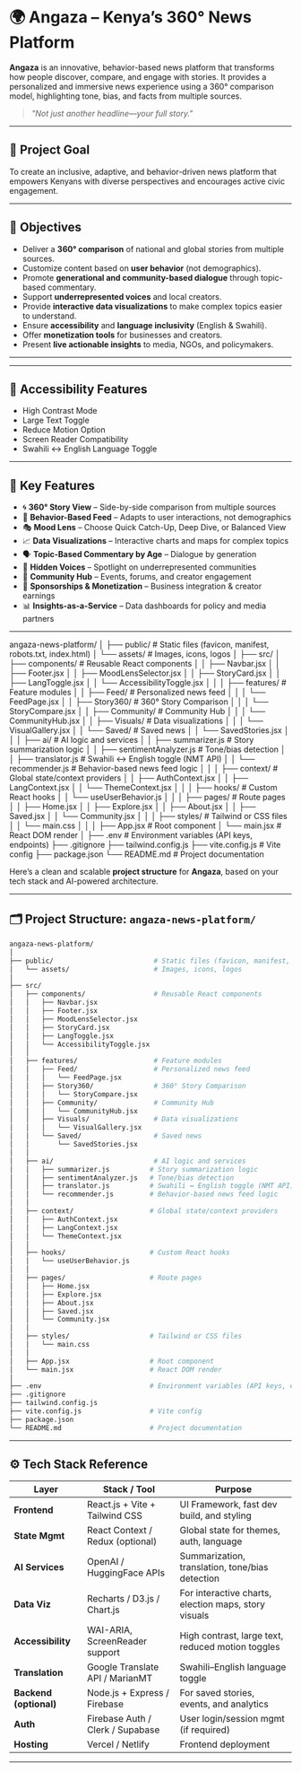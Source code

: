 # 🌍 Angaza – Kenya’s 360° News Platform

**Angaza** is an innovative, behavior-based news platform that transforms how people discover, compare, and engage with stories. It provides a personalized and immersive news experience using a 360° comparison model, highlighting tone, bias, and facts from multiple sources.  

> _"Not just another headline—your full story."_

---

## 🚀 Project Goal

To create an inclusive, adaptive, and behavior-driven news platform that empowers Kenyans with diverse perspectives and encourages active civic engagement.

---

## 🎯 Objectives

- Deliver a **360° comparison** of national and global stories from multiple sources.
- Customize content based on **user behavior** (not demographics).
- Promote **generational and community-based dialogue** through topic-based commentary.
- Support **underrepresented voices** and local creators.
- Provide **interactive data visualizations** to make complex topics easier to understand.
- Ensure **accessibility** and **language inclusivity** (English & Swahili).
- Offer **monetization tools** for businesses and creators.
- Present **live actionable insights** to media, NGOs, and policymakers.

---

---

## 🔐 Accessibility Features

- High Contrast Mode
- Large Text Toggle
- Reduce Motion Option
- Screen Reader Compatibility
- Swahili ↔ English Language Toggle

---

## 🧩 Key Features

- 🌀 **360° Story View** – Side-by-side comparison from multiple sources
- 🧠 **Behavior-Based Feed** – Adapts to user interactions, not demographics
- 🎭 **Mood Lens** – Choose Quick Catch-Up, Deep Dive, or Balanced View
- 📈 **Data Visualizations** – Interactive charts and maps for complex topics
- 🗣 **Topic-Based Commentary by Age** – Dialogue by generation
- 📍 **Hidden Voices** – Spotlight on underrepresented communities
- 💬 **Community Hub** – Events, forums, and creator engagement
- 💼 **Sponsorships & Monetization** – Business integration & creator earnings
- 📊 **Insights-as-a-Service** – Data dashboards for policy and media partners

---

angaza-news-platform/
│
├── public/                         # Static files (favicon, manifest, robots.txt, index.html)
│   └── assets/                     # Images, icons, logos
│
├── src/
│   ├── components/                 # Reusable React components
│   │   ├── Navbar.jsx
│   │   ├── Footer.jsx
│   │   ├── MoodLensSelector.jsx
│   │   ├── StoryCard.jsx
│   │   ├── LangToggle.jsx
│   │   └── AccessibilityToggle.jsx
│   │
│   ├── features/                   # Feature modules
│   │   ├── Feed/                   # Personalized news feed
│   │   │   └── FeedPage.jsx
│   │   ├── Story360/               # 360° Story Comparison
│   │   │   └── StoryCompare.jsx
│   │   ├── Community/              # Community Hub
│   │   │   └── CommunityHub.jsx
│   │   ├── Visuals/                # Data visualizations
│   │   │   └── VisualGallery.jsx
│   │   └── Saved/                  # Saved news
│   │       └── SavedStories.jsx
│   │
│   ├── ai/                         # AI logic and services
│   │   ├── summarizer.js          # Story summarization logic
│   │   ├── sentimentAnalyzer.js   # Tone/bias detection
│   │   ├── translator.js          # Swahili ↔ English toggle (NMT API)
│   │   └── recommender.js         # Behavior-based news feed logic
│   │
│   ├── context/                   # Global state/context providers
│   │   ├── AuthContext.jsx
│   │   ├── LangContext.jsx
│   │   └── ThemeContext.jsx
│   │
│   ├── hooks/                     # Custom React hooks
│   │   └── useUserBehavior.js
│   │
│   ├── pages/                     # Route pages
│   │   ├── Home.jsx
│   │   ├── Explore.jsx
│   │   ├── About.jsx
│   │   ├── Saved.jsx
│   │   └── Community.jsx
│   │
│   ├── styles/                    # Tailwind or CSS files
│   │   └── main.css
│   │
│   ├── App.jsx                    # Root component
│   └── main.jsx                   # React DOM render
│
├── .env                           # Environment variables (API keys, endpoints)
├── .gitignore
├── tailwind.config.js
├── vite.config.js                 # Vite config
├── package.json
└── README.md                      # Project documentation



Here’s a clean and scalable **project structure** for **Angaza**, based on your tech stack and AI-powered architecture.

---

## 🗂️ Project Structure: `angaza-news-platform/`

```bash
angaza-news-platform/
│
├── public/                         # Static files (favicon, manifest, robots.txt, index.html)
│   └── assets/                     # Images, icons, logos
│
├── src/
│   ├── components/                 # Reusable React components
│   │   ├── Navbar.jsx
│   │   ├── Footer.jsx
│   │   ├── MoodLensSelector.jsx
│   │   ├── StoryCard.jsx
│   │   ├── LangToggle.jsx
│   │   └── AccessibilityToggle.jsx
│   │
│   ├── features/                   # Feature modules
│   │   ├── Feed/                   # Personalized news feed
│   │   │   └── FeedPage.jsx
│   │   ├── Story360/               # 360° Story Comparison
│   │   │   └── StoryCompare.jsx
│   │   ├── Community/              # Community Hub
│   │   │   └── CommunityHub.jsx
│   │   ├── Visuals/                # Data visualizations
│   │   │   └── VisualGallery.jsx
│   │   └── Saved/                  # Saved news
│   │       └── SavedStories.jsx
│   │
│   ├── ai/                         # AI logic and services
│   │   ├── summarizer.js          # Story summarization logic
│   │   ├── sentimentAnalyzer.js   # Tone/bias detection
│   │   ├── translator.js          # Swahili ↔ English toggle (NMT API)
│   │   └── recommender.js         # Behavior-based news feed logic
│   │
│   ├── context/                   # Global state/context providers
│   │   ├── AuthContext.jsx
│   │   ├── LangContext.jsx
│   │   └── ThemeContext.jsx
│   │
│   ├── hooks/                     # Custom React hooks
│   │   └── useUserBehavior.js
│   │
│   ├── pages/                     # Route pages
│   │   ├── Home.jsx
│   │   ├── Explore.jsx
│   │   ├── About.jsx
│   │   ├── Saved.jsx
│   │   └── Community.jsx
│   │
│   ├── styles/                    # Tailwind or CSS files
│   │   └── main.css
│   │
│   ├── App.jsx                    # Root component
│   └── main.jsx                   # React DOM render
│
├── .env                           # Environment variables (API keys, endpoints)
├── .gitignore
├── tailwind.config.js
├── vite.config.js                 # Vite config
├── package.json
└── README.md                      # Project documentation
```

---

## ⚙️ Tech Stack Reference

| Layer                  | Stack / Tool                     | Purpose                                              |
| ---------------------- | -------------------------------- | ---------------------------------------------------- |
| **Frontend**           | React.js + Vite + Tailwind CSS   | UI Framework, fast dev build, and styling            |
| **State Mgmt**         | React Context / Redux (optional) | Global state for themes, auth, language              |
| **AI Services**        | OpenAI / HuggingFace APIs        | Summarization, translation, tone/bias detection      |
| **Data Viz**           | Recharts / D3.js / Chart.js      | For interactive charts, election maps, story visuals |
| **Accessibility**      | WAI-ARIA, ScreenReader support   | High contrast, large text, reduced motion toggles    |
| **Translation**        | Google Translate API / MarianMT  | Swahili–English language toggle                      |
| **Backend (optional)** | Node.js + Express / Firebase     | For saved stories, events, and analytics             |
| **Auth**               | Firebase Auth / Clerk / Supabase | User login/session mgmt (if required)                |
| **Hosting**            | Vercel / Netlify                 | Frontend deployment                                  |

---






